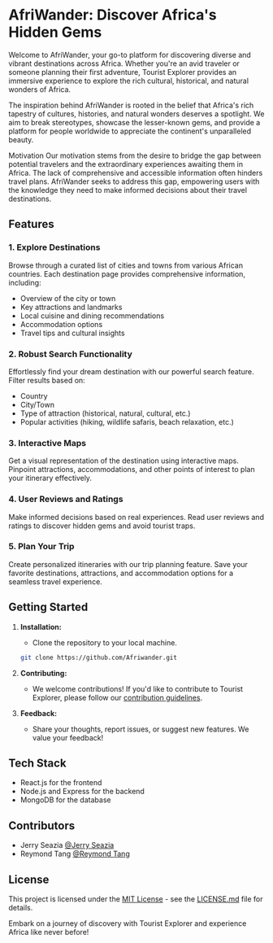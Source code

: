# AfriWander: Discover Africa's Hidden Gems

Welcome to AfriWander, your go-to platform for discovering diverse and vibrant destinations across Africa. Whether you're an avid traveler or someone planning their first adventure, Tourist Explorer provides an immersive experience to explore the rich cultural, historical, and natural wonders of Africa.

The inspiration behind AfriWander is rooted in the belief that Africa's rich tapestry of cultures, histories, and natural wonders deserves a spotlight. We aim to break stereotypes, showcase the lesser-known gems, and provide a platform for people worldwide to appreciate the continent's unparalleled beauty.

Motivation
Our motivation stems from the desire to bridge the gap between potential travelers and the extraordinary experiences awaiting them in Africa. The lack of comprehensive and accessible information often hinders travel plans. AfriWander seeks to address this gap, empowering users with the knowledge they need to make informed decisions about their travel destinations.

## Features

### 1. Explore Destinations

Browse through a curated list of cities and towns from various African countries. Each destination page provides comprehensive information, including:

- Overview of the city or town
- Key attractions and landmarks
- Local cuisine and dining recommendations
- Accommodation options
- Travel tips and cultural insights

### 2. Robust Search Functionality

Effortlessly find your dream destination with our powerful search feature. Filter results based on:

- Country
- City/Town
- Type of attraction (historical, natural, cultural, etc.)
- Popular activities (hiking, wildlife safaris, beach relaxation, etc.)

### 3. Interactive Maps

Get a visual representation of the destination using interactive maps. Pinpoint attractions, accommodations, and other points of interest to plan your itinerary effectively.

### 4. User Reviews and Ratings

Make informed decisions based on real experiences. Read user reviews and ratings to discover hidden gems and avoid tourist traps.

### 5. Plan Your Trip

Create personalized itineraries with our trip planning feature. Save your favorite destinations, attractions, and accommodation options for a seamless travel experience.

## Getting Started

1. **Installation:**
   - Clone the repository to your local machine.
   ```bash
   git clone https://github.com/Afriwander.git
   ```
4. **Contributing:**
   - We welcome contributions! If you'd like to contribute to Tourist Explorer, please follow our [contribution guidelines](CONTRIBUTING.md).

5. **Feedback:**
   - Share your thoughts, report issues, or suggest new features. We value your feedback! 

## Tech Stack

- React.js for the frontend
- Node.js and Express for the backend
- MongoDB for the database

## Contributors

- Jerry Seazia [@Jerry Seazia](https://github.com/Jerryseazia)
- Reymond Tang [@Reymond Tang](https://github.com/Reytang)

## License

This project is licensed under the [MIT License](LICENSE.md) - see the [LICENSE.md](LICENSE.md) file for details.

Embark on a journey of discovery with Tourist Explorer and experience Africa like never before!
